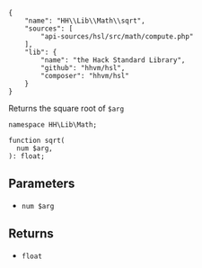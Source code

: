 ``` yamlmeta
{
    "name": "HH\\Lib\\Math\\sqrt",
    "sources": [
        "api-sources/hsl/src/math/compute.php"
    ],
    "lib": {
        "name": "the Hack Standard Library",
        "github": "hhvm/hsl",
        "composer": "hhvm/hsl"
    }
}
```




Returns the square root of ` $arg `




``` Hack
namespace HH\Lib\Math;

function sqrt(
  num $arg,
): float;
```




## Parameters




+ ` num $arg `




## Returns




* ` float `
<!-- HHAPIDOC -->
